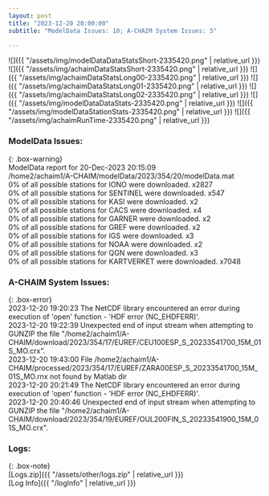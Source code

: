 ```yaml
---
layout: post
title: "2023-12-20 20:00:00"
subtitle: "ModelData Issues: 10; A-CHAIM System Issues: 5"

---
```


![]({{ "/assets/img/modelDataDataStatsShort-2335420.png" | relative_url }})
![]({{ "/assets/img/achaimDataStatsShort-2335420.png" | relative_url }})
![]({{ "/assets/img/achaimDataStatsLong00-2335420.png" | relative_url }})
![]({{ "/assets/img/achaimDataStatsLong01-2335420.png" | relative_url }})
![]({{ "/assets/img/achaimDataStatsLong02-2335420.png" | relative_url }})
![]({{ "/assets/img/modelDataDataStats-2335420.png" | relative_url }})
![]({{ "/assets/img/modelDataStationStats-2335420.png" | relative_url }})
![]({{ "/assets/img/achaimRunTime-2335420.png" | relative_url }})


### ModelData Issues:  
  
{: .box-warning}  
 ModelData report for 20-Dec-2023 20:15:09   
 /home2/achaim1/A-CHAIM/modelData/2023/354/20/modelData.mat   
 0% of all possible stations for IONO were downloaded. x2827   
 0% of all possible stations for SENTINEL were downloaded. x547   
 0% of all possible stations for KASI were downloaded. x2   
 0% of all possible stations for CACS were downloaded. x4   
 0% of all possible stations for GARNER were downloaded. x2   
 0% of all possible stations for GREF were downloaded. x2   
 0% of all possible stations for IGS were downloaded. x3   
 0% of all possible stations for NOAA were downloaded. x2   
 0% of all possible stations for QGN were downloaded. x3   
 0% of all possible stations for KARTVERKET were downloaded. x7048   
  
### A-CHAIM System Issues:  
  
{: .box-error}  
2023-12-20 19:20:23 The NetCDF library encountered an error during execution of 'open' function - 'HDF error (NC_EHDFERR)'.  
2023-12-20 19:22:39 Unexpected end of input stream when attempting to GUNZIP the file "/home2/achaim1/A-CHAIM/download/2023/354/17/EUREF/CEU100ESP_S_20233541700_15M_01S_MO.crx".  
2023-12-20 19:43:00 File /home2/achaim1/A-CHAIM/processed/2023/354/17/EUREF/ZARA00ESP_S_20233541700_15M_01S_MO.rnx not found by Matlab dir  
2023-12-20 20:21:49 The NetCDF library encountered an error during execution of 'open' function - 'HDF error (NC_EHDFERR)'.  
2023-12-20 20:40:46 Unexpected end of input stream when attempting to GUNZIP the file "/home2/achaim1/A-CHAIM/download/2023/354/19/EUREF/OUL200FIN_S_20233541900_15M_01S_MO.crx".  

### Logs:  
  
{: .box-note}  
[Logs.zip]({{ "/assets/other/logs.zip" | relative_url }})  
[Log Info]({{ "/logInfo" | relative_url }})  

